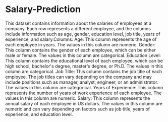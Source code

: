 # Salary-Prediction

This dataset contains information about the salaries of employees at a company. Each row represents a different employee, and the columns include information such as age, gender, education level, job title, years of experience, and salary.Columns:
Age: This column represents the age of each employee in years. The values in this column are numeric.
Gender: This column contains the gender of each employee, which can be either male or female. The values in this column are categorical.
Education Level: This column contains the educational level of each employee, which can be high school, bachelor's degree, master's degree, or Ph.D. The values in this column are categorical.
Job Title: This column contains the job title of each employee. The job titles can vary depending on the company and may include positions such as manager, analyst, engineer, or an administrator. The values in this column are categorical.
Years of Experience: This column represents the number of years of work experience of each employee. The values in this column are numeric.
Salary: This column represents the annual salary of each employee in US dollars. The values in this column are numeric and can vary depending on factors such as job title, years of experience, and education level.

